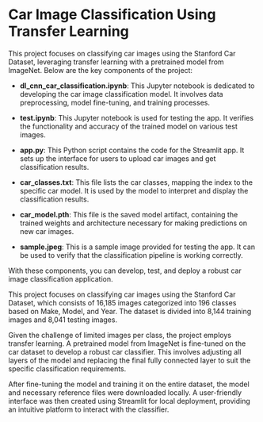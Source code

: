 # Car Image Classification Using Transfer Learning

This project focuses on classifying car images using the Stanford Car Dataset, leveraging transfer learning with a pretrained model from ImageNet. Below are the key components of the project:

- **dl_cnn_car_classification.ipynb**: This Jupyter notebook is dedicated to developing the car image classification model. It involves data preprocessing, model fine-tuning, and training processes.
  
- **test.ipynb**: This Jupyter notebook is used for testing the app. It verifies the functionality and accuracy of the trained model on various test images.

- **app.py**: This Python script contains the code for the Streamlit app. It sets up the interface for users to upload car images and get classification results.

- **car_classes.txt**: This file lists the car classes, mapping the index to the specific car model. It is used by the model to interpret and display the classification results.

- **car_model.pth**: This file is the saved model artifact, containing the trained weights and architecture necessary for making predictions on new car images.

- **sample.jpeg**: This is a sample image provided for testing the app. It can be used to verify that the classification pipeline is working correctly.

With these components, you can develop, test, and deploy a robust car image classification application.

This project focuses on classifying car images using the Stanford Car Dataset, which consists of 16,185 images categorized into 196 classes based on Make, Model, and Year. The dataset is divided into 8,144 training images and 8,041 testing images.

Given the challenge of limited images per class, the project employs transfer learning. A pretrained model from ImageNet is fine-tuned on the car dataset to develop a robust car classifier. This involves adjusting all layers of the model and replacing the final fully connected layer to suit the specific classification requirements.

After fine-tuning the model and training it on the entire dataset, the model and necessary reference files were downloaded locally. A user-friendly interface was then created using Streamlit for local deployment, providing an intuitive platform to interact with the classifier.
